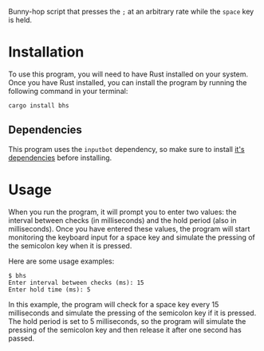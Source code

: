 Bunny-hop script that presses the `;` at an arbitrary rate while the `space` key is held.

# Installation

To use this program, you will need to have Rust installed on your system. Once you have Rust installed, you can install the program by running the following command in
your terminal:

```
cargo install bhs
```

## Dependencies

This program uses the `inputbot` dependency, so make sure to install [it's dependencies](https://github.com/obv-mikhail/InputBot?tab=readme-ov-file#build-dependencies) before installing.

# Usage

When you run the program, it will prompt you to enter two values: the interval between checks (in milliseconds) and the hold period (also in milliseconds). Once you
have entered these values, the program will start monitoring the keyboard input for a space key and simulate the pressing of the semicolon key when it is pressed.

Here are some usage examples:

```
$ bhs
Enter interval between checks (ms): 15
Enter hold time (ms): 5
```

In this example, the program will check for a space key every 15 milliseconds and simulate the pressing of the semicolon key if it is pressed. The hold period is set to 5 milliseconds, so the program will simulate the pressing of the semicolon key and then release it after one second has passed.
